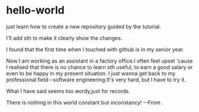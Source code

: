 # hello-world
just learn how to create a new repository guided by the tutorial.


I'll add sth to make it clearly show the changes.

I found that the first time when I touched with github is in my senior year.

Now I am working as an assistant in a factory office.I often feel upset 'cause I realised that there is no chance to learn sth useful, to earn a good salary or even to be happy in my present situation. I just wanna get back to my professional field--software engineering.It's very hard, but I have to try it.

What I have said seems too wordy,just for records.

There is nothing in this world constant but inconstancy! --From <Man-Month Mythical>.
